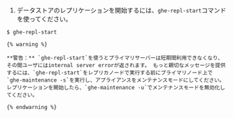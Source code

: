 1. データストアのレプリケーションを開始するには、`ghe-repl-start`コマンドを使ってください。
  ```shell
  $ ghe-repl-start
  ```
    {% warning %}

    **警告：** `ghe-repl-start`を使うとプライマリサーバーは短期間利用できなくなり、その間ユーザにはinternal server errorが返されます。 もっと親切なメッセージを提供するには、`ghe-repl-start`をレプリカノードで実行する前にプライマリノード上で`ghe-maintenance -s`を実行し、アプライアンスをメンテナンスモードにしてください。 レプリケーションを開始したら、`ghe-maintenance -u`でメンテナンスモードを無効化してください。

    {% endwarning %}
